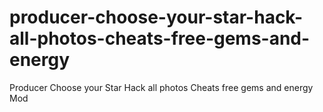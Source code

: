 # producer-choose-your-star-hack-all-photos-cheats-free-gems-and-energy
Producer Choose your Star Hack all photos Cheats free gems and energy Mod
